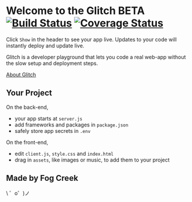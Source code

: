 Welcome to the Glitch BETA [![Build Status](https://travis-ci.org/f0zi/test.svg?branch=master)](https://travis-ci.org/f0zi/test) [![Coverage Status](https://coveralls.io/repos/github/f0zi/test/badge.svg?branch=master)](https://coveralls.io/github/f0zi/test?branch=master)
=========================

Click `Show` in the header to see your app live. Updates to your code will instantly deploy and update live.

Glitch is a developer playground that lets you code a real web-app without the slow setup and deployment steps.

[About Glitch](https://glitch.com/about)


Your Project
------------

On the back-end,
- your app starts at `server.js`
- add frameworks and packages in `package.json`
- safely store app secrets in `.env`

On the front-end,
- edit `client.js`, `style.css` and `index.html`
- drag in `assets`, like images or music, to add them to your project


Made by Fog Creek
-----------------

\ ゜o゜)ノ
